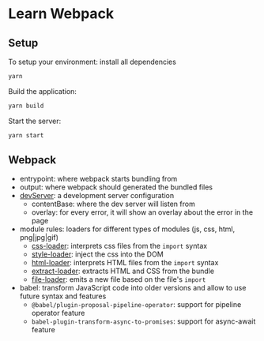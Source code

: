 # Learn Webpack

## Setup

To setup your environment: install all dependencies

```bash
yarn
```

Build the application:

```bash
yarn build
```

Start the server:

```bash
yarn start
```

## Webpack

- entrypoint: where webpack starts bundling from
- output: where webpack should generated the bundled files
- [devServer](https://webpack.js.org/configuration/dev-server): a development server configuration
  - contentBase: where the dev server will listen from
  - overlay: for every error, it will show an overlay about the error in the page
- module rules: loaders for different types of modules (js, css, html, png|jpg|gif)
  - [css-loader](https://webpack.js.org/loaders/css-loader): interprets css files from the `import` syntax
  - [style-loader](https://webpack.js.org/loaders/style-loader): inject the css into the DOM
  - [html-loader](https://v4.webpack.js.org/loaders/html-loader): interprets HTML files from the `import` syntax
  - [extract-loader](https://github.com/peerigon/extract-loader): extracts HTML and CSS from the bundle
  - [file-loader](https://v4.webpack.js.org/loaders/file-loader): emits a new file based on the file's `import`
- babel: transform JavaScript code into older versions and allow to use future syntax and features
  - `@babel/plugin-proposal-pipeline-operator`: support for pipeline operator feature
  - `babel-plugin-transform-async-to-promises`: support for async-await feature
